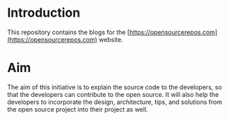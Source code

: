 # Introduction

This repository contains the blogs for the [https://opensourcerepos.com](https://opensourcerepos.com) website.

# Aim

The aim of this initiative is to explain the source code to the developers, so that the developers can contribute to the open source. It will also help the developers to incorporate the design, architecture, tips, and solutions from the open source project into their project as well.